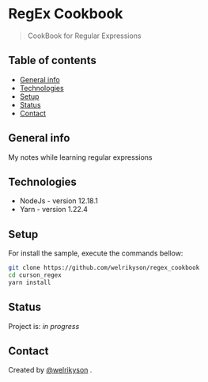 # RegEx Cookbook
> CookBook for Regular Expressions
 
## Table of contents
* [General info](#general-info) <!--* [Screenshots](#screenshots)-->
* [Technologies](#technologies)
* [Setup](#setup) <!--* [Features](#features)-->
* [Status](#status) <!--* [Inspiration](#inspiration)-->
* [Contact](#contact)




## General info
My notes while learning regular expressions
<!--Add more general information about project. What the purpose of the project is? Motivation?
-->

<!--## Screenshots
![Example screenshot](./img/screenshot.png)
-->
## Technologies
* NodeJs - version 12.18.1
* Yarn - version 1.22.4

## Setup

<!--Describe how to install / setup your local environement / add link to demo version.-->
For install the sample, execute the commands bellow:

```bash
git clone https://github.com/welrikyson/regex_cookbook
cd curson_regex
yarn install
```

<!--## Code Examples
Show examples of usage:
`put-your-code-here`

## Features
List of features ready and TODOs for future development
* Awesome feature 1
* Awesome feature 2
* Awesome feature 3

To-do list:
* Wow improvement to be done 1
* Wow improvement to be done 2 -->

## Status
Project is: _in progress_ <!--_finished_, _no longer continue_ and why?
-->
<!-- ## Inspiration
Add here credits. Project inspired by..., based on...
-->
## Contact
Created by [@welrikyson](https://www.facebook.com/profile.php?id=100007176738208https://www.facebook.pl/) .